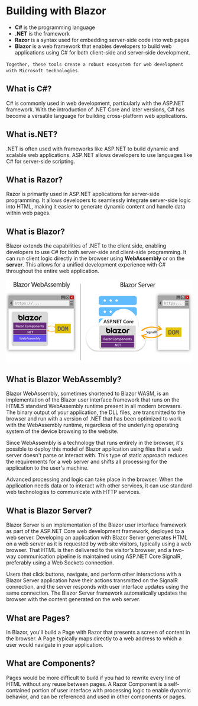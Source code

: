 # Building with Blazor
- **C#** is the programming language 
- **.NET** is the framework
- **Razor** is a syntax used for embedding server-side code into web pages
- **Blazor** is a web framework that enables developers to build web applications using C# for both client-side and server-side development. 

`Together, these tools create a robust ecosystem for web development with Microsoft technologies.`

## What is C#?
C# is commonly used in web development, particularly with the ASP.NET framework. With the introduction of .NET Core and later versions, C# has become a versatile language for building cross-platform web applications.

## What is.NET?
.NET is often used with frameworks like ASP.NET to build dynamic and scalable web applications. ASP.NET allows developers to use languages like C# for server-side scripting.

## What is Razor?
Razor is primarily used in ASP.NET applications for server-side programming. It allows developers to seamlessly integrate server-side logic into HTML, making it easier to generate dynamic content and handle data within web pages.

## What is Blazor?
Blazor extends the capabilities of .NET to the client side, enabling developers to use C# for both server-side and client-side programming. It can run client logic directly in the browser using **WebAssembly** or on the **server**. This allows for a unified development experience with C# throughout the entire web application.

![Blazor and the DOM](image.png)

## What is Blazor WebAssembly?
Blazor WebAssembly, sometimes shortened to Blazor WASM, is an implementation of the Blazor user interface framework that runs on the HTML5 standard WebAssembly runtime present in all modern browsers. The binary output of your application, the DLL files, are transmitted to the browser and run with a version of .NET that has been optimized to work with the WebAssembly runtime, regardless of the underlying operating system of the device browsing to the website.

Since WebAssembly is a technology that runs entirely in the browser, it's possible to deploy this model of Blazor application using files that a web server doesn't parse or interact with. This type of static approach reduces the requirements for a web server and shifts all processing for the application to the user's machine.

Advanced processing and logic can take place in the browser. When the application needs data or to interact with other services, it can use standard web technologies to communicate with HTTP services.

## What is Blazor Server?
Blazor Server is an implementation of the Blazor user interface framework as part of the ASP.NET Core web development framework, deployed to a web server. Developing an application with Blazor Server generates HTML on a web server as it is requested by web site visitors, typically using a web browser. That HTML is then delivered to the visitor's browser, and a two-way communication pipeline is maintained using ASP.NET Core SignalR, preferably using a Web Sockets connection.

Users that click buttons, navigate, and perform other interactions with a Blazor Server application have their actions transmitted on the SignalR connection, and the server responds with user interface updates using the same connection. The Blazor Server framework automatically updates the browser with the content generated on the web server.

## What are Pages?
In Blazor, you'll build a Page with Razor that presents a screen of content in the browser. A Page typically maps directly to a web address to which a user would navigate in your application.

## What are Components?
Pages would be more difficult to build if you had to rewrite every line of HTML without any reuse between pages. A Razor Component is a self-contained portion of user interface with processing logic to enable dynamic behavior, and can be referenced and used in other components or pages.

